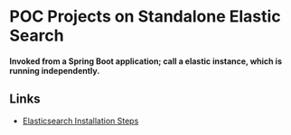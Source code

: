 # POC Projects on Standalone Elastic Search
#### Invoked from a Spring Boot application; call a elastic instance, which is running independently.

## Links
- [Elasticsearch Installation Steps](https://www.elastic.co/downloads/elasticsearch)
